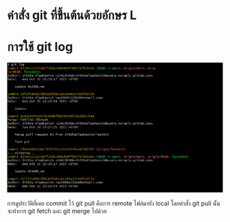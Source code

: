 # คำสั่ง git ที่ขึ้นต้นด้วยอักษร L

# การใช้ git log

![Alt text](image-13.png)

การดูประวัติที่เคย commit ไว้ git pull คือการ remote ไฟล์มายัง local โดยคำสั่ง git pull นั้นจะทำการ git fetch และ git merge ไปด้วย